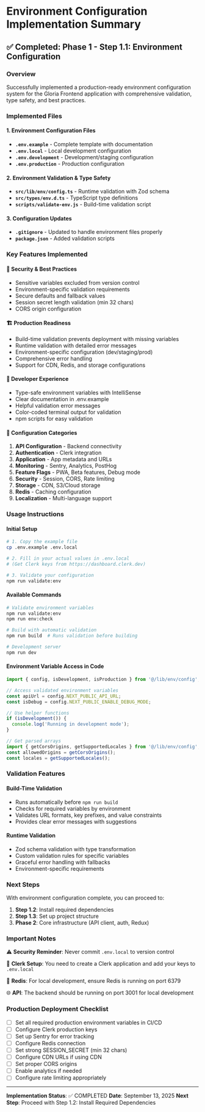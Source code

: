 # Environment Configuration Implementation Summary

## ✅ Completed: Phase 1 - Step 1.1: Environment Configuration

### Overview
Successfully implemented a production-ready environment configuration system for the Gloria Frontend application with comprehensive validation, type safety, and best practices.

### Implemented Files

#### 1. Environment Configuration Files
- **`.env.example`** - Complete template with documentation
- **`.env.local`** - Local development configuration
- **`.env.development`** - Development/staging configuration
- **`.env.production`** - Production configuration

#### 2. Environment Validation & Type Safety
- **`src/lib/env/config.ts`** - Runtime validation with Zod schema
- **`src/types/env.d.ts`** - TypeScript type definitions
- **`scripts/validate-env.js`** - Build-time validation script

#### 3. Configuration Updates
- **`.gitignore`** - Updated to handle environment files properly
- **`package.json`** - Added validation scripts

### Key Features Implemented

#### 🔐 Security & Best Practices
- Sensitive variables excluded from version control
- Environment-specific validation requirements
- Secure defaults and fallback values
- Session secret length validation (min 32 chars)
- CORS origin configuration

#### 🏗️ Production Readiness
- Build-time validation prevents deployment with missing variables
- Runtime validation with detailed error messages
- Environment-specific configuration (dev/staging/prod)
- Comprehensive error handling
- Support for CDN, Redis, and storage configurations

#### 📝 Developer Experience
- Type-safe environment variables with IntelliSense
- Clear documentation in .env.example
- Helpful validation error messages
- Color-coded terminal output for validation
- npm scripts for easy validation

#### 🔧 Configuration Categories
1. **API Configuration** - Backend connectivity
2. **Authentication** - Clerk integration
3. **Application** - App metadata and URLs
4. **Monitoring** - Sentry, Analytics, PostHog
5. **Feature Flags** - PWA, Beta features, Debug mode
6. **Security** - Session, CORS, Rate limiting
7. **Storage** - CDN, S3/Cloud storage
8. **Redis** - Caching configuration
9. **Localization** - Multi-language support

### Usage Instructions

#### Initial Setup
```bash
# 1. Copy the example file
cp .env.example .env.local

# 2. Fill in your actual values in .env.local
# (Get Clerk keys from https://dashboard.clerk.dev)

# 3. Validate your configuration
npm run validate:env
```

#### Available Commands
```bash
# Validate environment variables
npm run validate:env
npm run env:check

# Build with automatic validation
npm run build  # Runs validation before building

# Development server
npm run dev
```

#### Environment Variable Access in Code
```typescript
import { config, isDevelopment, isProduction } from '@/lib/env/config';

// Access validated environment variables
const apiUrl = config.NEXT_PUBLIC_API_URL;
const isDebug = config.NEXT_PUBLIC_ENABLE_DEBUG_MODE;

// Use helper functions
if (isDevelopment()) {
  console.log('Running in development mode');
}

// Get parsed arrays
import { getCorsOrigins, getSupportedLocales } from '@/lib/env/config';
const allowedOrigins = getCorsOrigins();
const locales = getSupportedLocales();
```

### Validation Features

#### Build-Time Validation
- Runs automatically before `npm run build`
- Checks for required variables by environment
- Validates URL formats, key prefixes, and value constraints
- Provides clear error messages with suggestions

#### Runtime Validation
- Zod schema validation with type transformation
- Custom validation rules for specific variables
- Graceful error handling with fallbacks
- Environment-specific requirements

### Next Steps

With environment configuration complete, you can proceed to:

1. **Step 1.2**: Install required dependencies
2. **Step 1.3**: Set up project structure
3. **Phase 2**: Core infrastructure (API client, auth, Redux)

### Important Notes

⚠️ **Security Reminder**: Never commit `.env.local` to version control

📝 **Clerk Setup**: You need to create a Clerk application and add your keys to `.env.local`

🔧 **Redis**: For local development, ensure Redis is running on port 6379

🌐 **API**: The backend should be running on port 3001 for local development

### Production Deployment Checklist

- [ ] Set all required production environment variables in CI/CD
- [ ] Configure Clerk production keys
- [ ] Set up Sentry for error tracking
- [ ] Configure Redis connection
- [ ] Set strong SESSION_SECRET (min 32 chars)
- [ ] Configure CDN URLs if using CDN
- [ ] Set proper CORS origins
- [ ] Enable analytics if needed
- [ ] Configure rate limiting appropriately

---

**Implementation Status**: ✅ COMPLETED
**Date**: September 13, 2025
**Next Step**: Proceed with Step 1.2: Install Required Dependencies